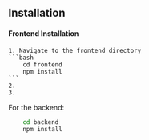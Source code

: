 
## Installation

#### Frontend Installation
    1. Navigate to the frontend directory
    ```bash
        cd frontend
        npm install
    ```
    2. 
    3.



For the backend:
```bash
    cd backend
    npm install
```
